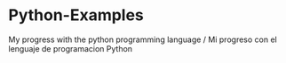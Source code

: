 # Python-Examples
My progress with the python programming language / Mi progreso con el lenguaje de programacion Python
